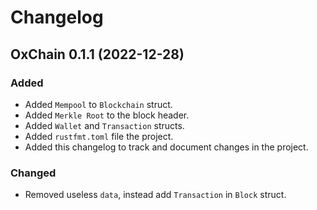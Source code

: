 # Changelog

## OxChain 0.1.1 (2022-12-28)

### Added

- Added `Mempool` to `Blockchain` struct.
- Added `Merkle Root` to the block header.
- Added `Wallet` and `Transaction` structs.
- Added `rustfmt.toml` file the project.
- Added this changelog to track and document changes in the project.

### Changed

- Removed useless `data`, instead add `Transaction` in `Block` struct.

